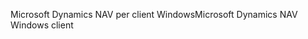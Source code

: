 <span data-ttu-id="49fb2-101">Microsoft Dynamics NAV per client Windows</span><span class="sxs-lookup"><span data-stu-id="49fb2-101">Microsoft Dynamics NAV Windows client</span></span>